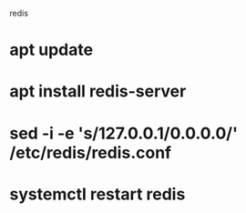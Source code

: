 redis


# apt update
# apt install redis-server
# sed -i -e 's/127.0.0.1/0.0.0.0/' /etc/redis/redis.conf
# systemctl restart redis